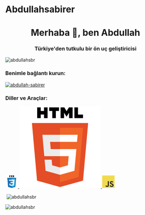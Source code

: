 # Abdullahsabirer
<h1 align="center">Merhaba 👋, ben Abdullah</h1>
<h3 align="center">Türkiye'den tutkulu bir ön uç geliştiricisi</h3>

<p align = "left"> <img src = "https://komarev.com/ghpvc/?username=abdullahsbr&label=Profile%20views&color=0e75b6&style=flat" alt = "abdullahsbr" /> </p>

<h3 align="left">Benimle bağlantı kurun:</h3>
<p align = "sol">
<a href = "https://linkedin.com/in/abdullah-sabirer" target = "blank"><img align = "center" src = "https://raw.githubusercontent.com/rahuldkjain/github-profile" -readme-generator/master/src/images/icons/Social/linked-in-alt.svg" alt = "abdullah-sabirer" height = "30" genişlik = "40" /></a>
</p>

<h3 align="left">Diller ve Araçlar:</h3>
<p align = "sol"> <a href = "https://www.w3schools.com/css/" target = "_blank" rel = "noreferrer"> <img src = "https://raw.githubusercontent.com/devicons/devicon/master/icons/css3/css3-original-wordmark.svg" alt = "css3" width = "40" height = "40"/> </a> <a href = "https://www.w3.org/html/" target = "_blank" rel = "noreferrer"> <img src = "https://raw.githubusercontent.com/devicons/devicon/master/icons/html5/html5-original-wordmark.svg" alt = "html5" genişlik = "40" yükseklik = "40"/> </a> <a href = "https://developer.mozilla.org/en-US/docs/Web/JavaScript" target = "_blank" rel = "noreferrer"> <img src = "https://raw.githubusercontent.com/devicons/devicon/master/icons/javascript/javascript-original.svg" alt = "javascript" width = "40" height = "40"/> </a> </p>

<p>&nbsp;<img align = "center" src = "https://github-readme-stats.vercel.app/api?username=abdullahsbr&show_icons=true&locale=en" alt = "abdullahsbr" /></p>

<p><img align = "center" src = "https://github-readme-streak-stats.herokuapp.com/?user=abdullahsbr&" alt = "abdullahsbr" /></p>

